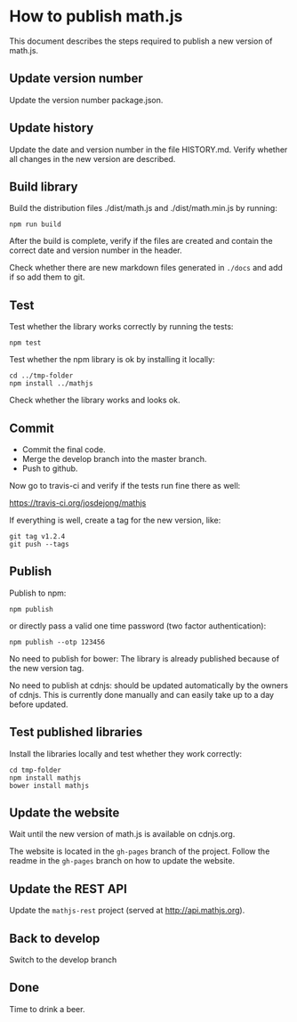 # How to publish math.js

This document describes the steps required to publish a new version of math.js.


## Update version number

Update the version number package.json.


## Update history

Update the date and version number in the file HISTORY.md. Verify whether all
changes in the new version are described.


## Build library

Build the distribution files ./dist/math.js and ./dist/math.min.js by running:

    npm run build

After the build is complete, verify if the files are created and contain the
correct date and version number in the header.

Check whether there are new markdown files generated in `./docs` and add if
so add them to git.


## Test

Test whether the library works correctly by running the tests:

    npm test

Test whether the npm library is ok by installing it locally:

    cd ../tmp-folder
    npm install ../mathjs

Check whether the library works and looks ok.


## Commit

- Commit the final code.
- Merge the develop branch into the master branch.
- Push to github.

Now go to travis-ci and verify if the tests run fine there as well:

  https://travis-ci.org/josdejong/mathjs

If everything is well, create a tag for the new version, like:

    git tag v1.2.4
    git push --tags


## Publish

Publish to npm:

    npm publish

or directly pass a valid one time password (two factor authentication):

    npm publish --otp 123456

No need to publish for bower: The library is already published because of the
new version tag.

No need to publish at cdnjs: should be updated automatically by the owners
of cdnjs. This is currently done manually and can easily take up to a day
before updated.


## Test published libraries

Install the libraries locally and test whether they work correctly:

    cd tmp-folder
    npm install mathjs
    bower install mathjs


## Update the website

Wait until the new version of math.js is available on cdnjs.org.

The website is located in the `gh-pages` branch of the project.
Follow the readme in the `gh-pages` branch on how to update the website.

## Update the REST API

Update the `mathjs-rest` project (served at http://api.mathjs.org).


## Back to develop

Switch to the develop branch


## Done

Time to drink a beer.

